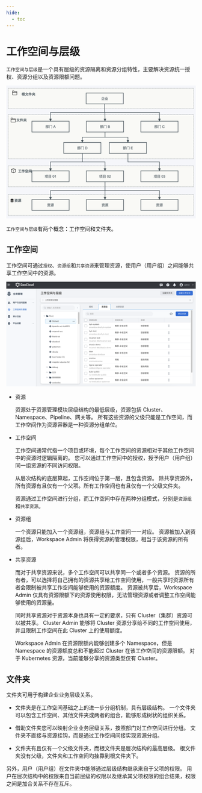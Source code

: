 ```yaml
---
hide:
  - toc
---
```


# 工作空间与层级

`工作空间与层级`是一个具有层级的资源隔离和资源分组特性，主要解决资源统一授权、资源分组以及资源限额问题。

![层级结构](../../images/fdpractice.png)

`工作空间与层级`有两个概念：工作空间和文件夹。

## 工作空间

工作空间可通过`授权`、`资源组`和`共享资源`来管理资源，使用户（用户组）之间能够共享工作空间中的资源。

![工作空间](../../images/wsfd01.png)

- 资源

    资源处于资源管理模块层级结构的最低层级，资源包括 Cluster、Namespace、Pipeline、网关等。
    所有这些资源的父级只能是工作空间，而工作空间作为资源容器是一种资源分组单位。

- 工作空间

    工作空间通常代指一个项目或环境，每个工作空间的资源相对于其他工作空间中的资源时逻辑隔离的。
    您可以通过工作空间中的授权，授予用户（用户组）同一组资源的不同访问权限。

    从层次结构的底层算起，工作空间位于第一层，且包含资源。
    除共享资源外，所有资源有且仅有一个父项。所有工作空间也有且仅有一个父级文件夹。

    资源通过工作空间进行分组，而工作空间中存在两种分组模式，分别是`资源组`和`共享资源`。

- 资源组

    一个资源只能加入一个资源组，资源组与工作空间一一对应。
    资源被加入到资源组后，Workspace Admin 将获得资源的管理权限，相当于该资源的所有者。

- 共享资源

    而对于共享资源来说，多个工作空间可以共享同一个或者多个资源。
    资源的所有者，可以选择将自己拥有的资源共享给工作空间使用，一般共享时资源所有者会限制被共享工作空间能够使用的资源额度。
    资源被共享后，Workspace Admin 仅具有资源限额下的资源使用权限，无法管理资源或者调整工作空间能够使用的资源量。

    同时共享资源对于资源本身也具有一定的要求，只有 Cluster（集群）资源可以被共享。
    Cluster Admin 能够将 Cluster 资源分享给不同的工作空间使用，并且限制工作空间在此 Cluster 上的使用额度。

    Workspace Admin 在资源限额内能够创建多个 Namespace，但是 Namespace 的资源额度总和不能超过 Cluster 在该工作空间的资源限额。
    对于 Kubernetes 资源，当前能够分享的资源类型仅有 Cluster。

## 文件夹

文件夹可用于构建企业业务层级关系。

- 文件夹是在工作空间基础之上的进一步分组机制，具有层级结构。
  一个文件夹可以包含工作空间、其他文件夹或两者的组合，能够形成树状的组织关系。

- 借助文件夹您可以映射企业业务层级关系，按照部门对工作空间进行分组。
  文件夹不直接与资源挂钩，而是通过工作空间间接实现资源分组。

- 文件夹有且仅有一个父级文件夹，而根文件夹是层次结构的最高层级。
  根文件夹没有父级，文件夹和工作空间均挂靠到根文件夹下。

另外，用户（用户组）在文件夹中能够通过层级结构继承来自于父项的权限。
用户在层次结构中的权限来自当前层级的权限以及继承其父项权限的组合结果，权限之间是加合关系不存在互斥。
